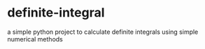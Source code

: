 # definite-integral
a simple python project to calculate definite integrals using simple numerical methods
